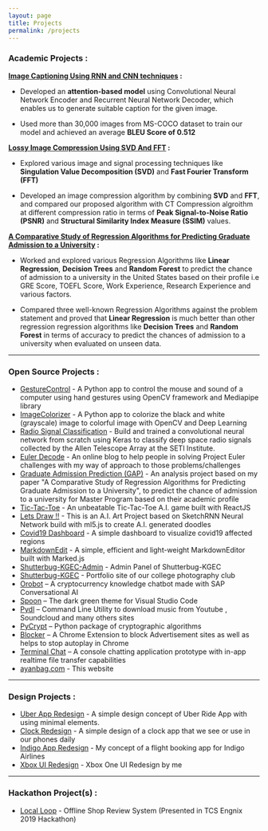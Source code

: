 ```yaml
---
layout: page
title: Projects
permalink: /projects
---
```


### Academic Projects :

**[Image Captioning Using RNN and CNN techniques](https://github.com/ayanbag/Image_Captioning_using_RNN_and_CNN) :**

- Developed an **attention-based model** using Convolutional Neural Network Encoder and Recurrent Neural Network Decoder, which enables us to generate suitable caption for the given image.

- Used more than 30,000 images from MS-COCO dataset to train our model and achieved an average **BLEU Score of 0.512**

**[Lossy Image Compression Using SVD And FFT](https://github.com/ayanbag/ImageCompressor) :**

- Explored various image and signal processing techniques like **Singulation Value Decomposition (SVD)** and **Fast Fourier Transform (FFT)**

- Developed an image compression algorithm by combining **SVD** and **FFT**, and compared our proposed algorithm with CT Compression algroithm at
different compression ratio in terms of **Peak Signal-to-Noise Ratio (PSNR)** and **Structural Similarity Index Measure (SSIM)** values.


**[A Comparative Study of Regression Algorithms for Predicting Graduate Admission to a University](https://github.com/ayanbag/Graduate_Admission_Prediction) :** <br/>

- Worked and explored various Regression Algorithms like <b>Linear Regression</b>, <b>Decision Trees</b> and <b>Random Forest</b> to predict the
chance of admission to a university in the United States based on their profile i.e GRE Score, TOEFL Score, Work Experience, Research Experience and 
various factors. 

- Compared three well-known Regression Algorithms against the problem statement and proved that **Linear Regression** is much better than other regression
regression algorithms like **Decision Trees** and **Random Forest** in terms of accuracy to predict the chances of admission to a university 
when evaluated on unseen data. 

---

### Open Source Projects :

- [GestureControl](https://github.com/ayanbag/GestureControl) - A Python app to control the mouse and sound of a computer using hand gestures using OpenCV framework and Mediapipe library
- [ImageColorizer](https://github.com/ayanbag/ImageColorizer) - A Python app to colorize the black and white (grayscale) image to colorful image with OpenCV and Deep Learning
- [Radio Signal Classification](https://github.com/ayanbag/classify_radio_signals) - Build and trained a convolutional neural network from scratch using Keras to classify deep space radio signals collected by the Allen Telescope Array at the SETI Institute.
- [Euler Decode](https://eulerdecode.ayanbag.com/) - An online blog to help people in solving Project Euler challenges with my way of approach to those problems/challenges
- [Graduate Admission Prediction (GAP)](http://gap.ayanbag.com/) - An analysis project based on my paper "A Comparative Study of Regression Algorithms for Predicting Graduate Admission to a University", to predict the chance of admission to a university for Master Program based on their academic profile
- [Tic-Tac-Toe](https://tictactoe-ub.web.app/) - An unbeatable Tic-Tac-Toe A.I. game built with ReactJS
- [Lets Draw !!](https://letsdraw.ayanbag.com/) - This is an A.I. Art Project based on SketchRNN Neural Network build with ml5.js to create A.I. generated doodles
- [Covid19 Dashboard](https://covid19.ayanbag.com/) -  A simple dashboard to visualize covid19 affected regions
- [MarkdownEdit](https://mde.ayanbag.com/) -  A simple, efficient and light-weight MarkdownEditor built with Marked.js
- [Shutterbug-KGEC-Admin](https://github.com/shutterbugkgec/Shutterbug-admin) - Admin Panel of Shutterbug-KGEC
- [Shutterbug-KGEC](https://www.shutterbugkgec.in/) - Portfolio site of our college photography club
- [Orobot](https://ayanbag.github.io/orobot/) – A cryptocurrency knowledge chatbot made with SAP Conversational AI
- [Spoon](https://spoontheme.netlify.app/) – The dark green theme for Visual Studio Code
- [Pydl](https://github.com/ayanbag/pydl) – Command Line Utility to download music from Youtube , Soundcloud and many others sites
- [PyCrypt](https://github.com/ayanbag/pycrypt) – Python package of cryptographic algorithms
- [Blocker](https://github.com/ayanbag/Blocker) – A Chrome Extension to block Advertisement sites as well as helps to stop autoplay in Chrome
- [Terminal Chat](https://github.com/ayanbag/Terminal_Chat_Console) – A console chatting application prototype with in-app realtime file transfer capabilities
- [ayanbag.com](https://ayanbag.com) - This website

---

### Design Projects :

- [Uber App Redesign](https://dribbble.com/shots/6830148-Uber-App-Design) - A simple design concept of Uber Ride App with using minimal elements.
- [Clock Redesign](https://dribbble.com/shots/6742405-Clock-User-Interface) - A simple design of a clock app that we see or use in our phones daily
- [Indigo App Redesign](https://dribbble.com/shots/6716023-Flight-Booking-App-Design) - My concept of a flight booking app for Indigo Airlines
- [Xbox UI Redesign](https://youtu.be/i49O3tXn38g) - Xbox One UI Redesign by me

---

### Hackathon Project(s) :

- [Local Loop](https://github.com/ayanbag/Local-Loop) - Offline Shop Review System (Presented in TCS Engnix 2019 Hackathon)

